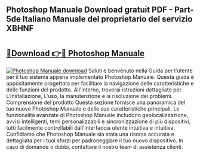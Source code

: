 ## Photoshop Manuale Download gratuit PDF - Part-5de Italiano Manuale del proprietario del servizio XBHNF

# <h2><a href="http://df97cc.blite.top/?on=Photoshop+Manuale">🔗Download 👉🔴 Photoshop Manuale</a></h2>

[![Photoshop Manuale download](https://i.imgur.com/lujVjoI.png)](http://df97cc.blite.top/?on=Photoshop+Manuale)
Saluti e benvenuto nella Guida per l'utente per il tuo sistema appena implementato Photoshop Manuale. Questa guida è appositamente progettata per facilitare la navigazione delle caratteristiche e delle funzioni del prodotto. All'interno, troverai istruzioni dettagliate per L'installazione, L'uso, la manutenzione e la risoluzione dei problemi. Comprensione del prodotto Questa sezione fornisce una panoramica del tuo nuovo Photoshop Manuale e delle sue caratteristiche principali. Le funzionalità avanzate di Photoshop Manuale includono geolocalizzazione, avvisi intelligenti, temi personalizzabili e sincronizzazione di più dispositivi, tutti facilmente controllabili dall'interfaccia utente intuitiva e intuitiva. Confidiamo che Photoshop Manuale sia stata una risorsa accurata e dettagliata per i tuoi sforzi per padroneggiare il tuo nuovo dispositivo. In caso di domande o dubbi, contattare il nostro team di assistenza clienti.
